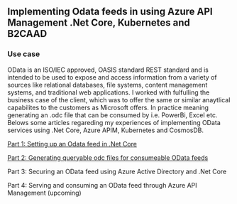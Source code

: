 ## Implementing Odata feeds in using Azure API Management .Net Core, Kubernetes and B2CAAD

### Use case
OData is an ISO/IEC approved, OASIS standard REST standard and is intended to be used to expose and access information from a variety of sources like relational databases, file systems, content management systems, and traditional web applications. I worked with fulfulling the business case of the client, which was to offer the same or similar anaytlical capabilites to the customers as Microsoft offers. In practice meaning generating an .odc file that can be consumed by i.e. PowerBi, Excel etc. Belows some articles regareding my experiences of implementing OData services using .Net Core, Azure APIM, Kubernetes and CosmosDB.

[Part 1: Setting up an Odata feed in .Net Core](https://kristoffer-axelsson.github.io/implementing-odata-feeds-in-using-azure-api-management-net-core-kubernetes-and-b2caad/part-1-setting-up-an-odata-feed-in-net-core)

[Part 2: Generating queryable odc files for consumeable OData feeds](https://kristoffer-axelsson.github.io/implementing-odata-feeds-in-using-azure-api-management-net-core-kubernetes-and-b2caad/part-2-generating-queryable-odc-files-for-consumeable-odata-feeds)

Part 3: Securing an OData feed using Azure Active Directory and .Net Core

Part 4: Serving and consuming an OData feed through Azure API Management (upcoming)
